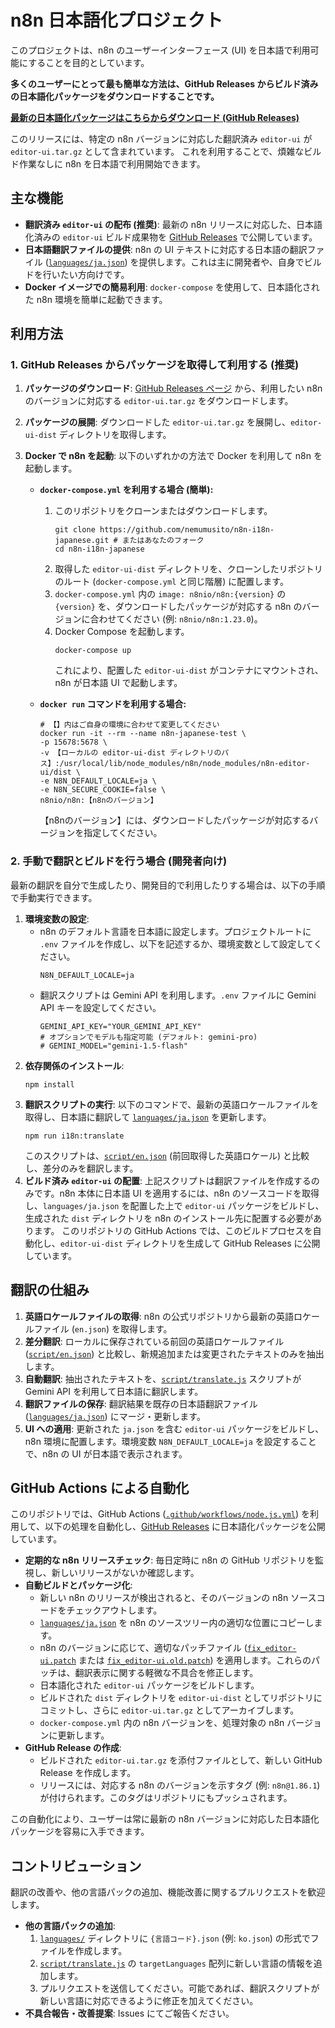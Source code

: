 # n8n 日本語化プロジェクト

このプロジェクトは、n8n のユーザーインターフェース (UI) を日本語で利用可能にすることを目的としています。

**多くのユーザーにとって最も簡単な方法は、GitHub Releases からビルド済みの日本語化パッケージをダウンロードすることです。**

[**最新の日本語化パッケージはこちらからダウンロード (GitHub Releases)**](https://github.com/nemumusito/n8n-i18n-japanese/releases)

このリリースには、特定の n8n バージョンに対応した翻訳済み `editor-ui` が `editor-ui.tar.gz` として含まれています。
これを利用することで、煩雑なビルド作業なしに n8n を日本語で利用開始できます。

## 主な機能

*   **翻訳済み `editor-ui` の配布 (推奨)**: 最新の n8n リリースに対応した、日本語化済みの `editor-ui` ビルド成果物を [GitHub Releases](https://github.com/nemumusito/n8n-i18n-japanese/releases) で公開しています。
*   **日本語翻訳ファイルの提供**: n8n の UI テキストに対応する日本語の翻訳ファイル ([`languages/ja.json`](languages/ja.json:0)) を提供します。これは主に開発者や、自身でビルドを行いたい方向けです。
*   **Docker イメージでの簡易利用**: `docker-compose` を使用して、日本語化された n8n 環境を簡単に起動できます。

## 利用方法

### 1. GitHub Releases からパッケージを取得して利用する (推奨)

1.  **パッケージのダウンロード**:
    [GitHub Releases ページ](https://github.com/nemumusito/n8n-i18n-japanese/releases) から、利用したい n8n のバージョンに対応する `editor-ui.tar.gz` をダウンロードします。
2.  **パッケージの展開**:
    ダウンロードした `editor-ui.tar.gz` を展開し、`editor-ui-dist` ディレクトリを取得します。
3.  **Docker で n8n を起動**:
    以下のいずれかの方法で Docker を利用して n8n を起動します。

    *   **`docker-compose.yml` を利用する場合 (簡単):**
        1.  このリポジトリをクローンまたはダウンロードします。
            ```shell
            git clone https://github.com/nemumusito/n8n-i18n-japanese.git # またはあなたのフォーク
            cd n8n-i18n-japanese
            ```
        2.  取得した `editor-ui-dist` ディレクトリを、クローンしたリポジトリのルート (`docker-compose.yml` と同じ階層) に配置します。
        3.  `docker-compose.yml` 内の `image: n8nio/n8n:{version}` の `{version}` を、ダウンロードしたパッケージが対応する n8n のバージョンに合わせてください (例: `n8nio/n8n:1.23.0`)。
        4.  Docker Compose を起動します。
            ```shell
            docker-compose up
            ```
            これにより、配置した `editor-ui-dist` がコンテナにマウントされ、n8n が日本語 UI で起動します。

    *   **`docker run` コマンドを利用する場合:**
        ```shell
        # 【】内はご自身の環境に合わせて変更してください
        docker run -it --rm --name n8n-japanese-test \
        -p 15678:5678 \
        -v 【ローカルの editor-ui-dist ディレクトリのパス】:/usr/local/lib/node_modules/n8n/node_modules/n8n-editor-ui/dist \
        -e N8N_DEFAULT_LOCALE=ja \
        -e N8N_SECURE_COOKIE=false \
        n8nio/n8n:【n8nのバージョン】
        ```
        【n8nのバージョン】には、ダウンロードしたパッケージが対応するバージョンを指定してください。

### 2. 手動で翻訳とビルドを行う場合 (開発者向け)

最新の翻訳を自分で生成したり、開発目的で利用したりする場合は、以下の手順で手動実行できます。

1.  **環境変数の設定**:
    *   n8n のデフォルト言語を日本語に設定します。プロジェクトルートに `.env` ファイルを作成し、以下を記述するか、環境変数として設定してください。
        ```
        N8N_DEFAULT_LOCALE=ja
        ```
    *   翻訳スクリプトは Gemini API を利用します。`.env` ファイルに Gemini API キーを設定してください。
        ```
        GEMINI_API_KEY="YOUR_GEMINI_API_KEY"
        # オプションでモデルも指定可能 (デフォルト: gemini-pro)
        # GEMINI_MODEL="gemini-1.5-flash"
        ```
2.  **依存関係のインストール**:
    ```shell
    npm install
    ```
3.  **翻訳スクリプトの実行**:
    以下のコマンドで、最新の英語ロケールファイルを取得し、日本語に翻訳して [`languages/ja.json`](languages/ja.json:0) を更新します。
    ```shell
    npm run i18n:translate
    ```
    このスクリプトは、[`script/en.json`](script/en.json:0) (前回取得した英語ロケール) と比較し、差分のみを翻訳します。
4.  **ビルド済み `editor-ui` の配置**:
    上記スクリプトは翻訳ファイルを作成するのみです。n8n 本体に日本語 UI を適用するには、n8n のソースコードを取得し、`languages/ja.json` を配置した上で `editor-ui` パッケージをビルドし、生成された `dist` ディレクトリを n8n のインストール先に配置する必要があります。
    このリポジトリの GitHub Actions では、このビルドプロセスを自動化し、`editor-ui-dist` ディレクトリを生成して GitHub Releases に公開しています。

## 翻訳の仕組み

1.  **英語ロケールファイルの取得**: n8n の公式リポジトリから最新の英語ロケールファイル (`en.json`) を取得します。
2.  **差分翻訳**: ローカルに保存されている前回の英語ロケールファイル ([`script/en.json`](script/en.json:0)) と比較し、新規追加または変更されたテキストのみを抽出します。
3.  **自動翻訳**: 抽出されたテキストを、[`script/translate.js`](script/translate.js:0) スクリプトが Gemini API を利用して日本語に翻訳します。
4.  **翻訳ファイルの保存**: 翻訳結果を既存の日本語翻訳ファイル ([`languages/ja.json`](languages/ja.json:0)) にマージ・更新します。
5.  **UI への適用**: 更新された `ja.json` を含む `editor-ui` パッケージをビルドし、n8n 環境に配置します。環境変数 `N8N_DEFAULT_LOCALE=ja` を設定することで、n8n の UI が日本語で表示されます。

## GitHub Actions による自動化

このリポジトリでは、GitHub Actions ([`.github/workflows/node.js.yml`](.github/workflows/node.js.yml:0)) を利用して、以下の処理を自動化し、[GitHub Releases](https://github.com/nemumusito/n8n-i18n-japanese/releases) に日本語化パッケージを公開しています。

*   **定期的な n8n リリースチェック**: 毎日定時に n8n の GitHub リポジトリを監視し、新しいリリースがないか確認します。
*   **自動ビルドとパッケージ化**:
    *   新しい n8n のリリースが検出されると、そのバージョンの n8n ソースコードをチェックアウトします。
    *   [`languages/ja.json`](languages/ja.json:0) を n8n のソースツリー内の適切な位置にコピーします。
    *   n8n のバージョンに応じて、適切なパッチファイル ([`fix_editor-ui.patch`](fix_editor-ui.patch:0) または [`fix_editor-ui.old.patch`](fix_editor-ui.old.patch:0)) を適用します。これらのパッチは、翻訳表示に関する軽微な不具合を修正します。
    *   日本語化された `editor-ui` パッケージをビルドします。
    *   ビルドされた `dist` ディレクトリを `editor-ui-dist` としてリポジトリにコミットし、さらに `editor-ui.tar.gz` としてアーカイブします。
    *   `docker-compose.yml` 内の n8n バージョンを、処理対象の n8n バージョンに更新します。
*   **GitHub Release の作成**:
    *   ビルドされた `editor-ui.tar.gz` を添付ファイルとして、新しい GitHub Release を作成します。
    *   リリースには、対応する n8n のバージョンを示すタグ (例: `n8n@1.86.1`) が付けられます。このタグはリポジトリにもプッシュされます。

この自動化により、ユーザーは常に最新の n8n バージョンに対応した日本語化パッケージを容易に入手できます。

## コントリビューション

翻訳の改善や、他の言語パックの追加、機能改善に関するプルリクエストを歓迎します。

*   **他の言語パックの追加**:
    1.  [`languages/`](languages/) ディレクトリに `{言語コード}.json` (例: `ko.json`) の形式でファイルを作成します。
    2.  [`script/translate.js`](script/translate.js:0) の `targetLanguages` 配列に新しい言語の情報を追加します。
    3.  プルリクエストを送信してください。可能であれば、翻訳スクリプトが新しい言語に対応できるように修正を加えてください。
*   **不具合報告・改善提案**: Issues にてご報告ください。
